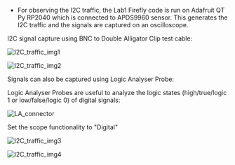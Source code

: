 * For observing the I2C traffic, the Lab1 Firefly code is run on Adafruit QT Py RP2040 which is connected to APDS9960 sensor. This generates the I2C traffic and the signals are captured on an oscilloscope. 

I2C signal capture using BNC to Double Alligator Clip test cable:

![I2C_traffic_img1](https://user-images.githubusercontent.com/114099174/200092513-9de696f3-642b-4b2b-a301-10b20495ec0b.jpeg)


![I2C_traffic_img2](https://user-images.githubusercontent.com/114099174/200092524-e14e3d75-e7d2-498d-b5a5-5f70e1cd702d.jpeg)


Signals can also be captured using Logic Analyser Probe:

Logic Analyser Probes are useful to analyze the logic states (high/true/logic 1 or low/false/logic 0) of digital signals:

![LA_connector](https://user-images.githubusercontent.com/114099174/200093033-a9a4989e-dfcb-4c34-823f-727e25258352.png)

Set the scope functionality to "Digital"

![I2C_traffic_img3](https://user-images.githubusercontent.com/114099174/200092531-408ef535-65b5-4895-8600-b1d337c66d83.jpeg)


![I2C_traffic_img4](https://user-images.githubusercontent.com/114099174/200092537-7edd61fe-15ee-4548-904a-935843b36b27.jpeg)

